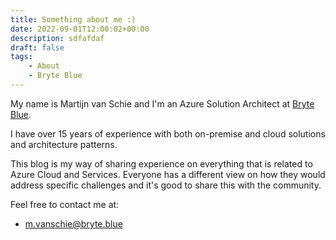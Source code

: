 ```yaml
---
title: Something about me :)
date: 2022-09-01T12:00:02+00:00
description: sdfafdaf
draft: false
tags:
    - About
    - Bryte Blue
---
```


My name is Martijn van Schie and I'm an Azure Solution Architect at [Bryte Blue](https://bryte.blue).

I have over 15 years of experience with both on-premise and cloud solutions and architecture patterns.

This blog is my way of sharing experience on everything that is related to Azure Cloud and Services. Everyone has a different view on how they would address specific challenges and it's good to share this with the community.

Feel free to contact me at:

- m.vanschie@bryte.blue